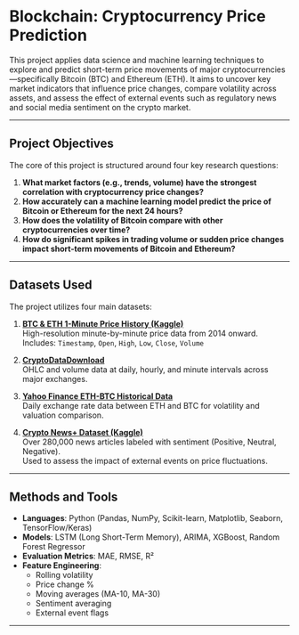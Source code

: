 # Blockchain: Cryptocurrency Price Prediction 

This project applies data science and machine learning techniques to explore and predict short-term price movements of major cryptocurrencies—specifically Bitcoin (BTC) and Ethereum (ETH). It aims to uncover key market indicators that influence price changes, compare volatility across assets, and assess the effect of external events such as regulatory news and social media sentiment on the crypto market.

---

## Project Objectives

The core of this project is structured around four key research questions:

1. **What market factors (e.g., trends, volume) have the strongest correlation with cryptocurrency price changes?**
2. **How accurately can a machine learning model predict the price of Bitcoin or Ethereum for the next 24 hours?**
3. **How does the volatility of Bitcoin compare with other cryptocurrencies over time?**
4. **How do significant spikes in trading volume or sudden price changes impact short-term movements of Bitcoin and Ethereum?**

---

## Datasets Used

The project utilizes four main datasets:

1. **[BTC & ETH 1-Minute Price History (Kaggle)](https://www.kaggle.com/datasets/patrickgendotti/btc-and-eth-1min-price-history)**  
   High-resolution minute-by-minute price data from 2014 onward.  
   Includes: `Timestamp`, `Open`, `High`, `Low`, `Close`, `Volume`

2. **[CryptoDataDownload](https://www.cryptodatadownload.com/)**  
   OHLC and volume data at daily, hourly, and minute intervals across major exchanges.

3. **[Yahoo Finance ETH-BTC Historical Data](https://finance.yahoo.com/quote/ETH-BTC/history/)**  
   Daily exchange rate data between ETH and BTC for volatility and valuation comparison.

4. **[Crypto News+ Dataset (Kaggle)](https://www.kaggle.com/datasets/oliviervha/crypto-news)**  
   Over 280,000 news articles labeled with sentiment (Positive, Neutral, Negative).  
   Used to assess the impact of external events on price fluctuations.

---

## Methods and Tools

- **Languages**: Python (Pandas, NumPy, Scikit-learn, Matplotlib, Seaborn, TensorFlow/Keras)
- **Models**: LSTM (Long Short-Term Memory), ARIMA, XGBoost, Random Forest Regressor
- **Evaluation Metrics**: MAE, RMSE, R²
- **Feature Engineering**:
  - Rolling volatility
  - Price change %
  - Moving averages (MA-10, MA-30)
  - Sentiment averaging
  - External event flags

---

